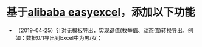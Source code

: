 # 基于[alibaba easyexcel](https://github.com/alibaba/easyexcel)，添加以下功能

- （2019-04-25）针对无模板导出，实现键值(枚举值、动态值)转换导出，例如：数据0/1导出到Excel中为男/女；
